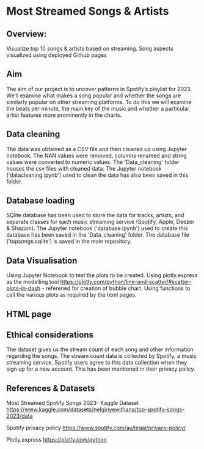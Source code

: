 # Most Streamed Songs & Artists

## Overview:
Visualize top 10 songs & artists based on streaming. 
Song aspects visualized using deployed Github pages

## Aim
The aim of our project is to uncover patterns in Spotify’s playlist for 2023. We’ll examine what makes a song popular and whether the songs are similarly popular on other streaming platforms.
To do this we will examine the beats per minute, the main key of the music and whether a particular artist features more prominently in the charts.

## Data cleaning 
The data was obtained as a CSV file and then cleaned up using Jupyter notebook. The NAN values were removed, columns renamed and string values were converted to numeric values. The 'Data_cleaning' folder houses the csv files with cleaned data.
The Jupyter notebook ('datacleaning.ipynb') used to clean the data has also been saved in this folder.

## Database loading
SQlite database has been used to store the data for tracks, artists, and separate classes for each music streaming service (Spotify, Apple, Deezer & Shazam). 
The Jupyter notebook ('database.ipynb') used to create this database has been saved in the 'Data_cleaning' folder.
The database file ('topsongs.sqlite') is saved in the main repository.

## Data Visualisation
Using Jupyter Notebook to test the plots to be created. Using plotly.express as the modelling tool
https://plotly.com/python/line-and-scatter/#scatter-plots-in-dash - referened for creation of bubble chart.
Using functions to call the various plots as required by the html pages.

## HTML page

## Ethical considerations
The dataset gives us the stream count of each song and other information regarding the songs. The stream count data is collected by Spotify, a music streaming service. Spotify users agree to this data collection when they sign up for a new account. This has been mentioned in their privacy policy.


## References & Datasets

Most Streamed Spotify Songs 2023- Kaggle Dataset https://www.kaggle.com/datasets/nelgiriyewithana/top-spotify-songs-2023/data

Spotify privacy policy https://www.spotify.com/au/legal/privacy-policy/

Plotly.express https://plotly.com/python




